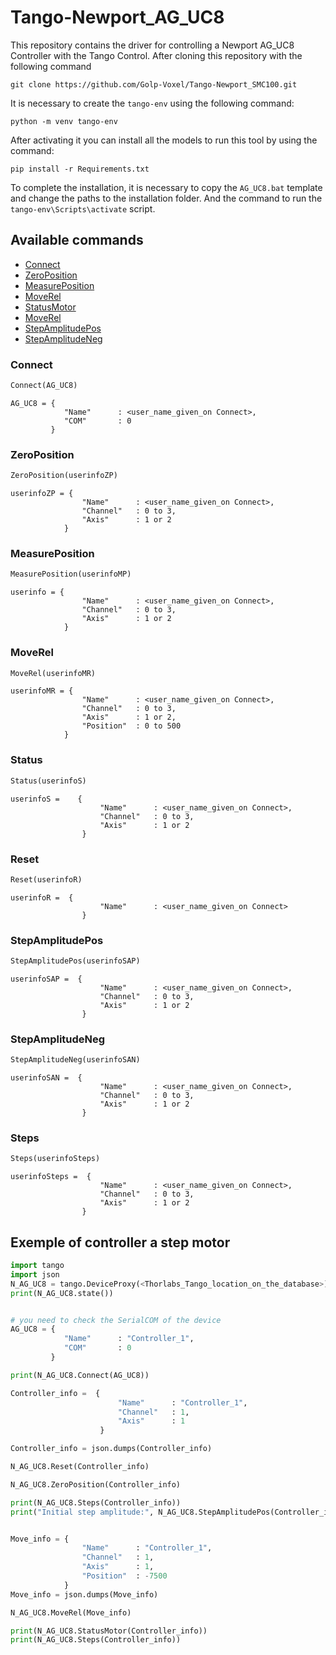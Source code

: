 # Tango-Newport_AG_UC8
This repository contains the driver for controlling a Newport AG_UC8 Controller with the Tango Control. After cloning this repository with the following command

```
git clone https://github.com/Golp-Voxel/Tango-Newport_SMC100.git
```

It is necessary to create the `tango-env` using the following command:

```
python -m venv tango-env
```

After activating it you can install all the models to run this tool by using the command:

```
pip install -r Requirements.txt
```

To complete the installation, it is necessary to copy the `AG_UC8.bat` template and change the paths to the installation folder. And the command to run the `tango-env\Scripts\activate` script. 

## Available commands

- [Connect](#Connect)
- [ZeroPosition](#ZeroPosition)
- [MeasurePosition](#MeasurePosition)
- [MoveRel](#MoveRel)
- [StatusMotor](#StatusMotor)
- [MoveRel](#Reset)
- [StepAmplitudePos](#StepAmplitudePos)
- [StepAmplitudeNeg](#StepAmplitudeNeg)

### Connect

```python
Connect(AG_UC8)
```

```
AG_UC8 = {
            "Name"      : <user_name_given_on Connect>,
            "COM"       : 0
         }
```

### ZeroPosition

```python
ZeroPosition(userinfoZP)
```

```
userinfoZP = {
                "Name"      : <user_name_given_on Connect>,
                "Channel"   : 0 to 3,
                "Axis"      : 1 or 2
            }
```


### MeasurePosition

```python
MeasurePosition(userinfoMP)
```

```
userinfo = {
                "Name"      : <user_name_given_on Connect>,
                "Channel"   : 0 to 3,
                "Axis"      : 1 or 2
            }
```


### MoveRel

```python
MoveRel(userinfoMR)
```

```
userinfoMR = {
                "Name"      : <user_name_given_on Connect>,
                "Channel"   : 0 to 3,
                "Axis"      : 1 or 2,
                "Position"  : 0 to 500
            }
```


### Status

```python
Status(userinfoS)
```

```
userinfoS =    {
                    "Name"      : <user_name_given_on Connect>,
                    "Channel"   : 0 to 3,
                    "Axis"      : 1 or 2
                }
```

### Reset

```python
Reset(userinfoR)
```

```
userinfoR =  {
                    "Name"      : <user_name_given_on Connect>
                }
```

### StepAmplitudePos

```python
StepAmplitudePos(userinfoSAP)
```

```
userinfoSAP =  {
                    "Name"      : <user_name_given_on Connect>,
                    "Channel"   : 0 to 3,
                    "Axis"      : 1 or 2
                }
```

### StepAmplitudeNeg

```python
StepAmplitudeNeg(userinfoSAN)
```

```
userinfoSAN =  {
                    "Name"      : <user_name_given_on Connect>,
                    "Channel"   : 0 to 3,
                    "Axis"      : 1 or 2
                }
```


### Steps

```python
Steps(userinfoSteps)
```

```
userinfoSteps =  {
                    "Name"      : <user_name_given_on Connect>,
                    "Channel"   : 0 to 3,
                    "Axis"      : 1 or 2
                }
```

## Exemple of controller a step motor


```python
import tango
import json
N_AG_UC8 = tango.DeviceProxy(<Thorlabs_Tango_location_on_the_database>)
print(N_AG_UC8.state())


# you need to check the SerialCOM of the device
AG_UC8 = {
            "Name"      : "Controller_1",
            "COM"       : 0
         }

print(N_AG_UC8.Connect(AG_UC8))

Controller_info =  {
                        "Name"      : "Controller_1",
                        "Channel"   : 1,             
                        "Axis"      : 1              
                    }

Controller_info = json.dumps(Controller_info)

N_AG_UC8.Reset(Controller_info)

N_AG_UC8.ZeroPosition(Controller_info)

print(N_AG_UC8.Steps(Controller_info))
print("Initial step amplitude:", N_AG_UC8.StepAmplitudePos(Controller_info))


Move_info = {
                "Name"      : "Controller_1",
                "Channel"   : 1,
                "Axis"      : 1,
                "Position"  : -7500
            }
Move_info = json.dumps(Move_info)

N_AG_UC8.MoveRel(Move_info)

print(N_AG_UC8.StatusMotor(Controller_info))
print(N_AG_UC8.Steps(Controller_info))

```
